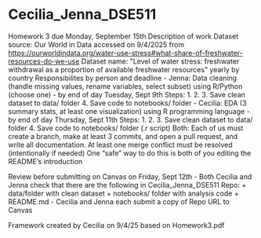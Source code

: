 # Cecilia_Jenna_DSE511
Homework 3 due Monday, September 15th
Description of work
  Dataset source: Our World in Data accessed on 9/4/2025 from https://ourworldindata.org/water-use-stress#what-share-of-freshwater-resources-do-we-use
  Dataset name: "Level of water stress: freshwater withdrawal as a proportion of available freshwater resources" yearly by country
  Responsibilites by person and deadline
        - Jenna: Data cleaning (handle missing values, rename variables, select subset) using R/Python (choose one) - by end of day Tuesday, Sept 9th
               Steps:
                   1. 
                   2.
                   3. Save clean dataset to data/ folder
                   4. Save code to notebooks/ folder
        - Cecilia: EDA (3 summary stats, at least one visualization) using R programming language - by end of day Thursday, Sept 11th
               Steps:
                   1. 
                   2.
                   3. Save clean dataset to data/ folder
                   4. Save code to notebooks/ folder (.r script)
        Both: Each of us must create a branch, make at least 3 commits, and open a pull request, and write all documentation.
               At least one merge conflict must be resolved (intentionally if needed)
                     One “safe” way to do this is both of you editing the README’s introduction

Review before submitting on Canvas on Friday, Sept 12th
      - Both Cecilia and Jenna check that there are the following in Cecilia_Jenna_DSE511 Repo:
          + data/folder with clean dataset
          + notebooks/ folder with analysis code
          + README.md
      - Cecilia and Jenna each submit a copy of Repo URL to Canvas

Framework created by Cecilia on 9/4/25 based on Homework3.pdf
